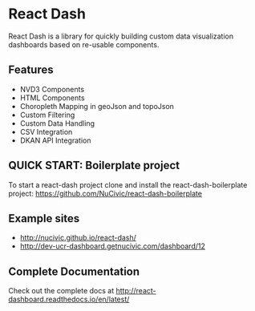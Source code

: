 # React Dash
React Dash is a library for quickly building custom data visualization dashboards based on re-usable components.

## Features
* NVD3 Components
* HTML Components
* Choropleth Mapping in geoJson and topoJson
* Custom Filtering
* Custom Data Handling
* CSV Integration
* DKAN API Integration

## QUICK START: Boilerplate project
To start a react-dash project clone and install the react-dash-boilerplate project: 
https://github.com/NuCivic/react-dash-boilerplate

## Example sites
* http://nucivic.github.io/react-dash/
* http://dev-ucr-dashboard.getnucivic.com/dashboard/12

## Complete Documentation
Check out the complete docs at http://react-dashboard.readthedocs.io/en/latest/
